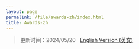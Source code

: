```yaml
---
layout: page
permalink: /file/awards-zh/index.html
title: Awards-zh
---
```


> 更新时间：2024/05/20 &nbsp; [English Version (英文)](https://caihanlin.com/awards/)

